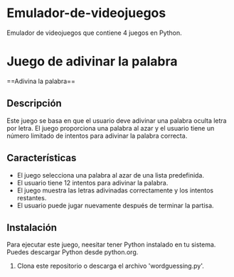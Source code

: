 # Emulador-de-videojuegos
Emulador de videojuegos que contiene 4 juegos en Python.

# Juego de adivinar la palabra
==Adivina la palabra==

## Descripción
Este juego se basa en que el usuario deve adivinar una palabra oculta letra por letra. El juego proporciona una palabra al azar y el usuario tiene un número limitado de intentos para adivinar la palabra correcta.

## Características
- El juego selecciona una palabra al azar de una lista predefinida.
- El usuario tiene 12 intentos para adivinar la palabra.
- El juego muestra las letras adivinadas correctamente y los intentos restantes.
- El usuario puede jugar nuevamente después de terminar la partisa.
                                                                                   
## Instalación
Para ejecutar este juego, neesitar tener Python instalado en tu sistema. Puedes descargar Python desde python.org.

1. Clona este repositorio o descarga el archivo 'wordguessing.py'.                                                                                                                